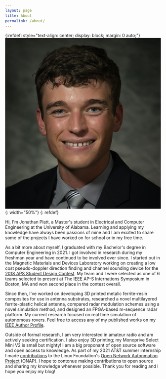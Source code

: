 ```yaml
---
layout: page
title: About
permalink: /about/
---
```


{:refdef: style="text-align: center; display: block; margin: 0 auto;"}
![A photo of Jonathan Platt](/static/Me.jpg){: width="50%"}
{: refdef}

Hi, I'm Jonathan Platt, a Master's student in Electrical and Computer Engineering at the University of Alabama. Learning and applying my knowledge have always been passions of mine and I am excited to share some of the projects I have worked on for school or in my free time.

As a bit more about myself, I graduated with my Bachelor's degree in Computer Engineering in 2021. I got involved in research during my freshman year and have continued to be involved ever since. I started out in the Magnetic Materials and Devices Laboratory working on creating a low cost pseudo-doppler direction finding and channel sounding device for the [2018 APS Student Design Contest](https://2018apsursi.org/StudentDesignContest.asp). My team and I were selected as one of 6 teams selected to present at The IEEE AP-S Internations Symposium in Boston, MA and won second place in the contest overall.

Since then, I've worked on developing 3D printed metalic ferrite-resin composites for use in antenna substrates, researched a novel multilayered ferrite-plastic helical antenna, compared radar modulation schemes using a novel simulation method, and designed an FPGA-based m-sequence radar platform. My current research focused on real time simulation of autonomous rovers. Feel free to access any of my published works on my [IEEE Author Profile](https://ieeexplore.ieee.org/author/37086936899).

Outside of formal research, I am very interested in amateur radio and am actively seeking certification. I also enjoy 3D printing; my Monoprive Select Mini V2 is small but mighty! I am a big proponant of open source software and open access to knowledge. As part of my 2021 AT&T summer internship I made [contributions](https://gerrit.onap.org/r/q/owner:jonathan.platt%2540att.com) to the Linux Foundation's [Open Network Autonmation Project](https://www.onap.org/) (ONAP). I hope to contonue making contributions to open source and sharing my knowledge whenever possible. Thank you for reading and I hope you enjoy my blog!
